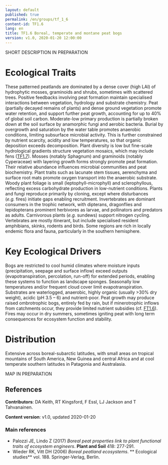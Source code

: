 ```yaml
---
layout: default
published: true
permalink: /en/groups/tf_1_6
content-id: TF1.6
lang: en
title: TF1.6 Boreal, temperate and montane peat bogs
version: v1.0, 2020-01-20 12:00:00
---
```


SHORT DESCRIPTION IN PREPARATION

# Ecological Traits
 
These patterned peatlands are dominated by a dense cover (high LAI) of hydrophytic mosses, graminoids and shrubs, sometimes with scattered trees. Positive feedbacks involving peat formation maintain specialised interactions between vegetation, hydrology and substrate chemistry. Peat (partially decayed remains of plants) and dense ground vegetation promote water retention, and support further peat growth, accounting for up to 40% of global soil carbon. Moderate-low primary production is partially broken down at the soil surface by anamorphic fungi and aerobic bacteria. Burial by overgrowth and saturation by the water table promotes anaerobic conditions, limiting subsurface microbial activity. This is further constrained by nutrient scarcity, acidity and low temperatures, so that organic deposition exceeds decomposition. Plant diversity is low but fine-scale hydrological gradients structure vegetation mosaics, which may include fens ([TF1.7](/explore/groups/TF1.7)). Mosses (notably Sphagnum) and graminoids (notably Cyperaceae) with layering growth forms strongly promote peat formation.  Their relative abundance influences microbial communities and peat biochemistry. Plant traits such as lacunate stem tissues, aerenchyma and surface root mats promote oxygen transport into the anaerobic substrate. Woody plant foliage is small (leptophyll-microphyll) and sclerophyllous, reflecting excess carbohydrate production in low-nutrient conditions. Plants and fungi reproduce primarily by cloning, except where disturbances (<i>e.g.</i> fires) initiate gaps enabling recruitment. Invertebrates are dominant consumers in the trophic network, with dipterans, dragonflies and lepidopterans prominent herbivores as larvae, and pollinators and predators as adults. Carnivorous plants (<i>e.g.</i> sundews) support nitrogen cycling. Vertebrates are mostly itinerant, but include specialised resident amphibians, skinks, rodents and birds. Some regions are rich in locally endemic flora and fauna, particularly in the southern hemisphere.
 
# Key Ecological Drivers
 
Bogs are restricted to cool humid climates where moisture inputs (precipitation, seepage and surface inflow) exceed outputs (evapotranspiration, percolation, run-off) for extended periods, enabling these systems to function as landscape sponges. Seasonally low temperatures and/or frequent cloud cover limit evapotranspiration. Substrates are waterlogged, anaerobic, highly organic (usually >30% dry weight), acidic (pH 3.5 – 6) and nutrient-poor. Peat growth may produce raised ombrotrophic bogs, entirely fed by rain, but if minerotrophic inflows from catchments occur, they provide limited nutrient subsidies (cf. [FT1.6](/explore/groups/FT1.6)). Fires may occur in dry summers, sometimes igniting peat with long term consequences for ecosystem function and stability.
 
# Distribution
 
Extensive across boreal-subarctic latitudes, with small areas on tropical mountains of South America, New Guinea and central Africa and at cool temperate southern latitudes in Patagonia and Australasia.

MAP IN PREPARATION

## References

**Contributors**: DA Keith, RT Kingsford, F Essl, LJ Jackson and T Tahvanainen.

**Content version**: v1.0, updated 2020-01-20

### Main references
* Palozzi JE, Lindo Z  (2017) *Boreal peat properties link to plant functional traits of ecosystem engineers*. **Plant and Soil** 418: 277-291.
* Wieder RK, Vitt DH  (2006) *Boreal peatland ecosystems*. ** Ecological studies** vol. 188. Springer-Verlag, Berlin.



